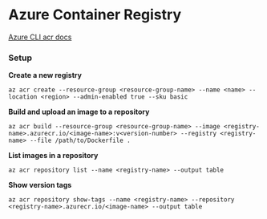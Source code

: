# Azure Container Registry

[Azure CLI acr docs](https://learn.microsoft.com/en-us/cli/azure/acr?view=azure-cli-latest)

### Setup

**Create a new registry**

`az acr create --resource-group <resource-group-name> --name <name> --location <region> --admin-enabled true --sku basic`

**Build and upload an image to a repository**

`az acr build --resource-group <resource-group-name> --image <registry-name>.azurecr.io/<image-name>:v<version-number> --registry <registry-name> --file /path/to/Dockerfile .`

**List images in a repository**

`az acr repository list --name <registry-name> --output table`

**Show version tags**

`az acr repository show-tags --name <registry-name> --repository <registry-name>.azurecr.io/<image-name> --output table`
